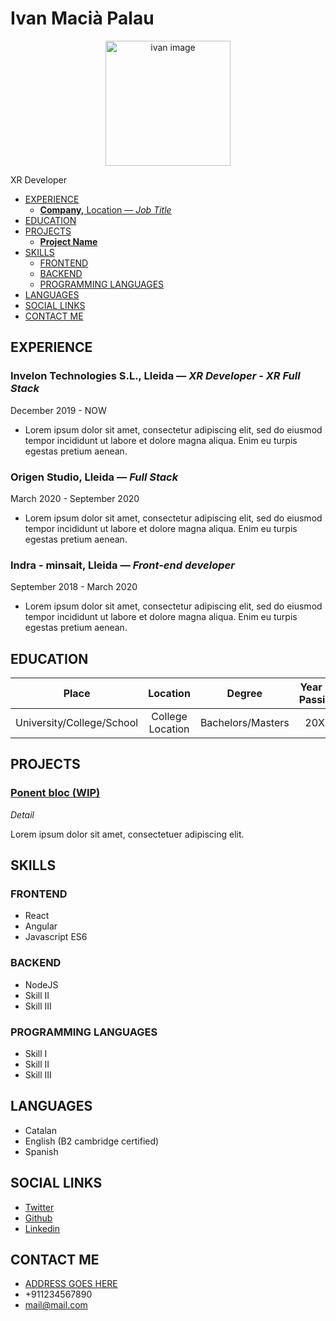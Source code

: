 # Ivan Macià Palau

<p align="center">
<img alt="ivan image" src="https://i.imgur.com/HGJaWYO.jpeg" data-canonical-src="https://i.imgur.com/HGJaWYO.jpeg" width="200" height="200" />
</p>

<p>
XR Developer
</p>

  - [EXPERIENCE](#experience)
    - [**Company,** Location — *Job Title*](#company-location--job-title)
  - [EDUCATION](#education)
  - [PROJECTS](#projects)
    - [**Project Name**](#project-name)
  - [SKILLS](#skills)
    - [FRONTEND](#frontend)
    - [BACKEND](#backend)
    - [PROGRAMMING LANGUAGES](#programming-languages)
  - [LANGUAGES](#languages)
  - [SOCIAL LINKS](#social-links)
  - [CONTACT ME](#contact-me)
  
## EXPERIENCE

### **Invelon Technologies S.L.,** Lleida — *XR Developer - XR Full Stack*

December 2019 - NOW

* Lorem ipsum dolor sit amet, consectetur adipiscing elit, sed do eiusmod tempor incididunt ut labore et dolore magna aliqua. Enim eu turpis egestas pretium aenean.

### **Origen Studio,** Lleida — *Full Stack*

March 2020 - September 2020

* Lorem ipsum dolor sit amet, consectetur adipiscing elit, sed do eiusmod tempor incididunt ut labore et dolore magna aliqua. Enim eu turpis egestas pretium aenean.

### **Indra - minsait,** Lleida — *Front-end developer*

September 2018 - March 2020

* Lorem ipsum dolor sit amet, consectetur adipiscing elit, sed do eiusmod tempor incididunt ut labore et dolore magna aliqua. Enim eu turpis egestas pretium aenean.

## EDUCATION

| Place  | Location | Degree | Year Of Passing | Percentage/Grade/CGPA |
|  :---:  |  :---:  |  :---:  |  :---:  |  :---:  |
| University/College/School  | College Location   | Bachelors/Masters  | 20XX  | 100%/O/10  |

## PROJECTS

### [**Ponent bloc (WIP)**](https://github.com/iMaciaP/ponentBloc)

*Detail*

Lorem ipsum dolor sit amet, consectetuer adipiscing elit.

## SKILLS

### FRONTEND
* React
* Angular
* Javascript ES6

### BACKEND
* NodeJS
* Skill II
* Skill III

### PROGRAMMING LANGUAGES
* Skill I
* Skill II
* Skill III

## LANGUAGES

* Catalan
* English (B2 cambridge certified)
* Spanish

## SOCIAL LINKS

* [Twitter](https:/www.twitter.com/)
* [Github](https:/www.github.com/)
* [Linkedin](https:/www.linkedin.com/)

## CONTACT ME

* [ADDRESS GOES HERE](https://maps.google.com)
* +911234567890
* [mail@mail.com](mailto:apsrcreatix@gmail.com)


